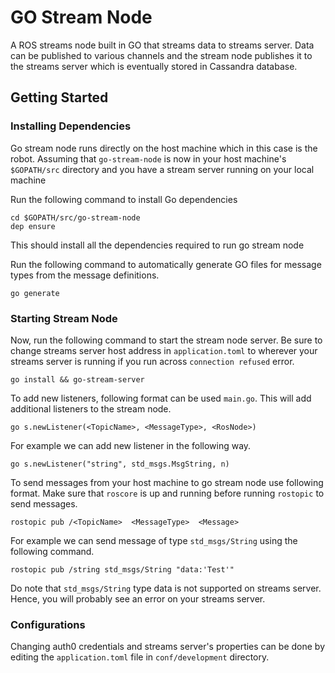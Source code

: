 # GO Stream Node
A ROS streams node built in GO that streams data to streams server. Data can be published to various channels and the stream node publishes it to the streams server which is eventually stored in Cassandra database.

## Getting Started
### Installing Dependencies
Go stream node runs directly on the host machine which in this case is the robot. Assuming that `go-stream-node` is now in your host machine's `$GOPATH/src` directory and you have a stream server running on your local machine

Run the following command to install Go dependencies
```
cd $GOPATH/src/go-stream-node
dep ensure
```
This should install all the dependencies required to run go stream node

Run the following command to automatically generate GO files for message types from the message definitions.
```
go generate
```
### Starting Stream Node
Now, run the following command to start the stream node server. Be sure to change streams server host address in `application.toml` to wherever your streams server is running if you run across `connection refused` error.
```
go install && go-stream-server
```
To add new listeners, following format can be used `main.go`. This will add additional listeners to the stream node.
```
go s.newListener(<TopicName>, <MessageType>, <RosNode>)
```
For example we can add new listener in the following way.
```
go s.newListener("string", std_msgs.MsgString, n)
```
To send messages from your host machine to go stream node use following format. Make sure that `roscore` is up and running before running `rostopic` to send messages.
```
rostopic pub /<TopicName>  <MessageType>  <Message>
```
For example we can send message of type `std_msgs/String` using the following command.
```
rostopic pub /string std_msgs/String "data:'Test'"
```
Do note that `std_msgs/String` type data is not supported on streams server. Hence, you will probably see an error on your streams server.

### Configurations
Changing auth0 credentials and streams server's properties can be done by editing the `application.toml` file in `conf/development` directory.

